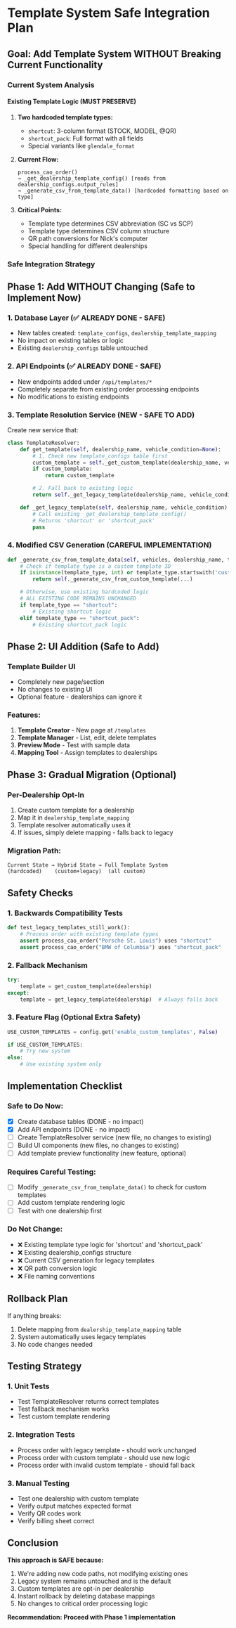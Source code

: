 # Template System Safe Integration Plan

## Goal: Add Template System WITHOUT Breaking Current Functionality

### Current System Analysis

#### Existing Template Logic (MUST PRESERVE)
1. **Two hardcoded template types:**
   - `shortcut`: 3-column format (STOCK, MODEL, @QR)
   - `shortcut_pack`: Full format with all fields
   - Special variants like `glendale_format`

2. **Current Flow:**
   ```
   process_cao_order()
   → _get_dealership_template_config() [reads from dealership_configs.output_rules]
   → _generate_csv_from_template_data() [hardcoded formatting based on type]
   ```

3. **Critical Points:**
   - Template type determines CSV abbreviation (SC vs SCP)
   - Template type determines CSV column structure
   - QR path conversions for Nick's computer
   - Special handling for different dealerships

### Safe Integration Strategy

## Phase 1: Add WITHOUT Changing (Safe to Implement Now)

### 1. Database Layer (✅ ALREADY DONE - SAFE)
- New tables created: `template_configs`, `dealership_template_mapping`
- No impact on existing tables or logic
- Existing `dealership_configs` table untouched

### 2. API Endpoints (✅ ALREADY DONE - SAFE)
- New endpoints added under `/api/templates/*`
- Completely separate from existing order processing endpoints
- No modifications to existing endpoints

### 3. Template Resolution Service (NEW - SAFE TO ADD)
Create new service that:
```python
class TemplateResolver:
    def get_template(self, dealership_name, vehicle_condition=None):
        # 1. Check new template_configs table first
        custom_template = self._get_custom_template(dealership_name, vehicle_condition)
        if custom_template:
            return custom_template

        # 2. Fall back to existing logic
        return self._get_legacy_template(dealership_name, vehicle_condition)

    def _get_legacy_template(self, dealership_name, vehicle_condition):
        # Call existing _get_dealership_template_config()
        # Returns 'shortcut' or 'shortcut_pack'
        pass
```

### 4. Modified CSV Generation (CAREFUL IMPLEMENTATION)
```python
def _generate_csv_from_template_data(self, vehicles, dealership_name, template_type, output_folder, qr_paths):
    # Check if template_type is a custom template ID
    if isinstance(template_type, int) or template_type.startswith('custom_'):
        return self._generate_csv_from_custom_template(...)

    # Otherwise, use existing hardcoded logic
    # ALL EXISTING CODE REMAINS UNCHANGED
    if template_type == "shortcut":
        # Existing shortcut logic
    elif template_type == "shortcut_pack":
        # Existing shortcut_pack logic
```

## Phase 2: UI Addition (Safe to Add)

### Template Builder UI
- Completely new page/section
- No changes to existing UI
- Optional feature - dealerships can ignore it

### Features:
1. **Template Creator** - New page at `/templates`
2. **Template Manager** - List, edit, delete templates
3. **Preview Mode** - Test with sample data
4. **Mapping Tool** - Assign templates to dealerships

## Phase 3: Gradual Migration (Optional)

### Per-Dealership Opt-In
1. Create custom template for a dealership
2. Map it in `dealership_template_mapping`
3. Template resolver automatically uses it
4. If issues, simply delete mapping - falls back to legacy

### Migration Path:
```
Current State → Hybrid State → Full Template System
(hardcoded)    (custom+legacy)  (all custom)
```

## Safety Checks

### 1. Backwards Compatibility Tests
```python
def test_legacy_templates_still_work():
    # Process order with existing template types
    assert process_cao_order("Porsche St. Louis") uses "shortcut"
    assert process_cao_order("BMW of Columbia") uses "shortcut_pack"
```

### 2. Fallback Mechanism
```python
try:
    template = get_custom_template(dealership)
except:
    template = get_legacy_template(dealership)  # Always falls back
```

### 3. Feature Flag (Optional Extra Safety)
```python
USE_CUSTOM_TEMPLATES = config.get('enable_custom_templates', False)

if USE_CUSTOM_TEMPLATES:
    # Try new system
else:
    # Use existing system only
```

## Implementation Checklist

### Safe to Do Now:
- [x] Create database tables (DONE - no impact)
- [x] Add API endpoints (DONE - no impact)
- [ ] Create TemplateResolver service (new file, no changes to existing)
- [ ] Build UI components (new files, no changes to existing)
- [ ] Add template preview functionality (new feature, optional)

### Requires Careful Testing:
- [ ] Modify `_generate_csv_from_template_data()` to check for custom templates
- [ ] Add custom template rendering logic
- [ ] Test with one dealership first

### Do Not Change:
- ❌ Existing template type logic for 'shortcut' and 'shortcut_pack'
- ❌ Existing dealership_configs structure
- ❌ Current CSV generation for legacy templates
- ❌ QR path conversion logic
- ❌ File naming conventions

## Rollback Plan

If anything breaks:
1. Delete mapping from `dealership_template_mapping` table
2. System automatically uses legacy templates
3. No code changes needed

## Testing Strategy

### 1. Unit Tests
- Test TemplateResolver returns correct templates
- Test fallback mechanism works
- Test custom template rendering

### 2. Integration Tests
- Process order with legacy template - should work unchanged
- Process order with custom template - should use new logic
- Process order with invalid custom template - should fall back

### 3. Manual Testing
- Test one dealership with custom template
- Verify output matches expected format
- Verify QR codes work
- Verify billing sheet correct

## Conclusion

**This approach is SAFE because:**
1. We're adding new code paths, not modifying existing ones
2. Legacy system remains untouched and is the default
3. Custom templates are opt-in per dealership
4. Instant rollback by deleting database mappings
5. No changes to critical order processing logic

**Recommendation: Proceed with Phase 1 implementation**